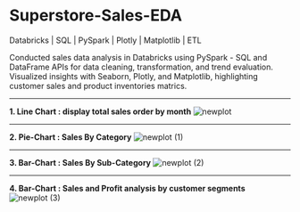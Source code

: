# Superstore-Sales-EDA
Databricks | SQL | PySpark | Plotly | Matplotlib | ETL

Conducted sales data analysis in Databricks using PySpark - SQL and DataFrame APIs for data cleaning, transformation, and trend evaluation. 
Visualized insights with Seaborn, Plotly, and Matplotlib, highlighting customer sales and product inventories matrics. 

***
**1. Line Chart :  display total sales order by month**
![newplot](https://github.com/user-attachments/assets/78fe40b8-3126-4f0c-9b22-2f68a5617929)
***
**2. Pie-Chart : Sales By Category**
![newplot (1)](https://github.com/user-attachments/assets/de8d36b2-3324-42b1-8e6c-70468ea18859)
***
**3.  Bar-Chart : Sales By Sub-Category** 
![newplot (2)](https://github.com/user-attachments/assets/3898d7ae-4a08-46fd-b046-61e98d22ce83)
***
**4.  Bar-Chart : Sales and Profit analysis by customer segments**
![newplot (3)](https://github.com/user-attachments/assets/0ce46bab-16eb-4a5c-a7b9-233a22cec72b)
